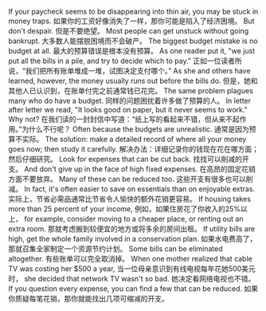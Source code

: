 If your paycheck seems to be disappearing into thin air, you may be stuck in money traps.
如果你的工资好像消失了一样，那你可能是陷入了经济困境。
But don't despair.
但是不要绝望。
Most people can get unstuck without going bankrupt.
大多数人能摆脱困境而不会破产。
The biggest budget mistake is no budget at all.
最大的预算错误是根本没有预算。
As one reader put it, "we just put all the bills in a pile, and try to decide which to pay."
正如一位读者所说，“我们把所有账单堆成一堆，试图决定支付哪个。”
As she and others have learned, however, the money usually runs out before the bills do.
但是，她和其他人已认识到，在账单付完之前通常钱已花完。
The same problem plagues many who do have a budget.
同样的问题困扰着许多做了预算的人。
In letter after letter we read, "It looks good on paper, but it never seems to work." Why not?
在我们读的一封封信中写道：“纸上写的看起来不错，但从来不起作用。”为什么不行呢？
Often because the budgets are unrealistic.
通常是因为预算不实际。
The solution: make a detailed record of where all your money goes now; then study it carefully.
解决办法：详细记录你的钱现在花在哪方面；然后仔细研究。
Look for expenses that can be cut back.
找找可以削减的开支。
And don't give up in the face of high fixed expenses.
在高昂的固定花销方面不要放弃。
Many of these can be reduced too.
这些开支有很多也可以削减。
In fact, it's often easier to save on essentials than on enjoyable extras.
实际上，节省必需品通常比节省令人愉快的额外花销更容易。
If housing takes more than 25 percent of your income,
例如，如果住房花了你收入的25%以上，
for example, consider moving to a cheaper place, or renting out an extra room.
那就考虑搬到较便宜的地方或将多余的房间出租。
If utility bills are high, get the whole family involved in a conservation plan.
如果水电费高了，那就召集全家制定一个资源节约计划。
Some bills can be eliminated altogether.
有些账单可以完全取消掉。
When one mother realized that cable TV was costing her $500 a year,
当一位母亲意识到有线电视每年花她500美元时，
she decided that network TV wasn't so bad.
她决定看网络电视也不错。
If you question every expense, you can find a few that can be reduced.
如果你质疑每笔花销，那你就能找出几项可缩减的开支。
